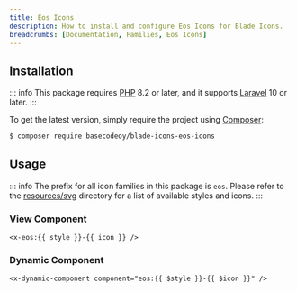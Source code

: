 ```yaml
---
title: Eos Icons
description: How to install and configure Eos Icons for Blade Icons.
breadcrumbs: [Documentation, Families, Eos Icons]
---
```


## Installation

::: info
This package requires [PHP](https://www.php.net/) 8.2 or later, and it supports [Laravel](https://laravel.com/) 10 or later.
:::

To get the latest version, simply require the project using [Composer](https://getcomposer.org/):

```bash
$ composer require basecodeoy/blade-icons-eos-icons
```

## Usage

::: info
The prefix for all icon families in this package is `eos`. Please refer to the [resources/svg](https://github.com/basecodeoy/blade-icons-eos-icons/tree/main/resources/svg) directory for a list of available styles and icons.
:::

### View Component

```blade
<x-eos:{{ style }}-{{ icon }} />
```

### Dynamic Component

```blade
<x-dynamic-component component="eos:{{ $style }}-{{ $icon }}" />
```
